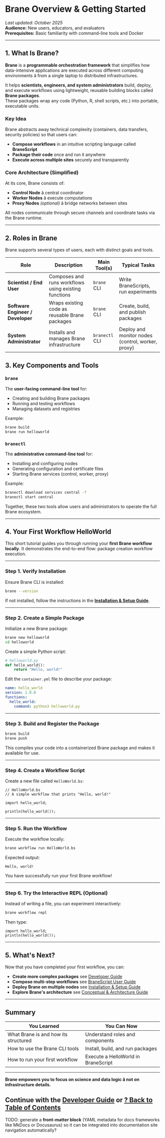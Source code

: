 # Brane Overview & Getting Started

_Last updated: October 2025_  
**Audience:** New users, educators, and evaluators  
**Prerequisites:** Basic familiarity with command-line tools and Docker  

---

## 1. What Is Brane?

**Brane** is a **programmable orchestration framework** that simplifies how data-intensive applications are executed across different computing environments â   from a single laptop to distributed infrastructures.

It helps **scientists, engineers, and system administrators** build, deploy, and execute workflows using lightweight, reusable building blocks called **Brane packages**.  
These packages wrap any code (Python, R, shell scripts, etc.) into portable, executable units.

###  Key Idea
Brane abstracts away technical complexity (containers, data transfers, security policies) so that users can:

- **Compose workflows** in an intuitive scripting language called **BraneScript**  
- **Package their code** once and run it anywhere  
- **Execute across multiple sites** securely and transparently  

###  Core Architecture (Simplified)

At its core, Brane consists of:

- **Control Node** â  central coordinator  
- **Worker Nodes** â   execute computations  
- **Proxy Nodes** *(optional)* â  bridge networks between sites  

All nodes communicate through secure channels and coordinate tasks via the Brane runtime.

---

## 2. Roles in Brane

Brane supports several types of users, each with distinct goals and tools.

| **Role** | **Description** | **Main Tool(s)** | **Typical Tasks** |
|-----------|-----------------|------------------|-------------------|
| **Scientist / End User** | Composes and runs workflows using existing functions | `brane` CLI | Write BraneScripts, run experiments |
| **Software Engineer / Developer** | Wraps existing code as reusable Brane packages | `brane` CLI | Create, build, and publish packages |
| **System Administrator** | Installs and manages Brane infrastructure | `branectl` CLI | Deploy and monitor nodes (control, worker, proxy) |

##  3. Key Components and Tools

### `brane`

The **user-facing command-line tool** for:

- Creating and building Brane packages  
- Running and testing workflows  
- Managing datasets and registries  

Example:

```bash
brane build
brane run helloworld
```

### `branectl`

The **administrative command-line tool** for:

* Installing and configuring nodes
* Generating configuration and certificate files
* Starting Brane services (control, worker, proxy)

Example:

```bash
branectl download services central -f
branectl start central
```

Together, these two tools allow users and administrators to operate the full Brane ecosystem.

---

## 4. Your First Workflow HelloWorld 

This short tutorial guides you through running your **first Brane workflow locally**.
It demonstrates the end-to-end flow: package creation workflow execution.

---

### Step 1. Verify Installation

Ensure Brane CLI is installed:

```bash
brane --version
```

If not installed, follow the instructions in the **[Installation & Setup Guide](installation.md)**.

---

### Step 2. Create a Simple Package

Initialize a new Brane package:

```bash
brane new helloworld
cd helloworld
```

Create a simple Python script:

```python
# helloworld.py
def hello_world():
    return "Hello, world!"
```

Edit the `container.yml` file to describe your package:

```yaml
name: hello_world
version: 1.0.0
functions:
  hello_world:
    command: python3 helloworld.py
```

---

### Step 3. Build and Register the Package

```bash
brane build
brane push
```

This compiles your code into a containerized Brane package and makes it available for use.

---

### Step 4. Create a Workflow Script

Create a new file called `HelloWorld.bs`:

```branescript
// HelloWorld.bs
// A simple workflow that prints "Hello, world!"

import hello_world;

println(hello_world());
```

---

### Step 5. Run the Workflow

Execute the workflow locally:

```bash
brane workflow run HelloWorld.bs
```

Expected output:

```
Hello, world!
```

You have successfully run your first Brane workflow!

---

### Step 6. Try the Interactive REPL (Optional)

Instead of writing a file, you can experiment interactively:

```bash
brane workflow repl
```

Then type:

```branescript
import hello_world;
println(hello_world());
```

---

## 5. What's Next?

Now that you have completed your first workflow, you can:

* **Create more complex packages** see [Developer Guide](developer-guide.md)
* **Compose multi-step workflows** see [BraneScript User Guide](branescript-guide.md)
* **Deploy Brane on multiple nodes** see [Installation & Setup Guide](installation.md)
* **Explore Brane's architecture** see [Conceptual & Architecture Guide](architecture.md)

---

## Summary

| You Learned                           | You Can Now                         |
| ------------------------------------- | ----------------------------------- |
| What Brane is and how its structured | Understand roles and components     |
| How to use the Brane CLI tools        | Install, build, and run packages    |
| How to run your first workflow        | Execute a HelloWorld in BraneScript |

---

**Brane empowers you to focus on science and data logic â  not on infrastructure details.**

Continue with the [Developer Guide](developer-guide.md)
or [? Back to Table of Contents](brane-docs-index.md)
---

TODO: generate a **front-matter block** (YAML metadata for docs frameworks like MkDocs or Docusaurus) so it can be integrated into documentation site navigation automatically?
